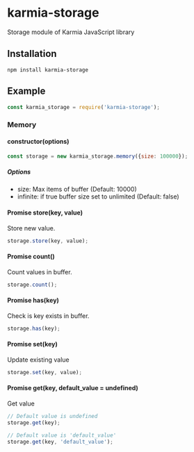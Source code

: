 # karmia-storage
Storage module of Karmia JavaScript library

## Installation
```Shell
npm install karmia-storage
```

## Example
```JavaScript
const karmia_storage = require('karmia-storage');
```

### Memory
#### constructor(options)
```JavaScript
const storage = new karmia_storage.memory({size: 100000});
```
##### Options
- size: Max items of buffer (Default: 10000)
- infinite: if true buffer size set to unlimited (Default: false)

#### Promise store(key, value)
Store new value.
```JavaScript
storage.store(key, value);
```

#### Promise count()
Count values in buffer.
```JavaScript
storage.count();
```

#### Promise has(key)
Check is key exists in buffer.
```JavaScript
storage.has(key);
```

#### Promise set(key)
Update existing value
```JavaScript
storage.set(key, value);
```

#### Promise get(key, default_value = undefined)
Get value
```JavaScript
// Default value is undefined
storage.get(key);

// Default value is 'default_value'
storage.get(key, 'default_value');
```

